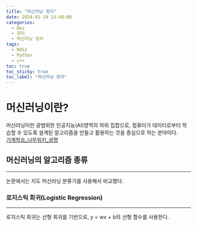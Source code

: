 ```yaml
---
title: "머신러닝 정리"
date: 2024-01-19 13:48:00
categories:
  - Dev
  - 정리
  - 머신러닝 정리
tags:
  - ROS2
  - Python
  - c++
toc: true
toc_sticky: true
toc_label: "머신러닝 정리"
---
```


# 머신러닝이란?   
머신러닝이란 광범위한 인공지능(AI)영역의 하위 집합으로, 컴퓨터가 데이터로부터 학습할 수 있도록 설계된 알고리즘을 만들고 활용하는 것을 중심으로 하는 분야이다.   
[기계학습_나무위키_설명](https://namu.wiki/w/기계학습)   
     

## 머신러닝의 알고리즘 종류
---
논문에서는 지도 머신러닝 분류기를 사용해서 비교했다.   

### 로지스틱 회귀(Logistic Regression)
---
로지스틱 회귀는 선형 회귀를 기반으로, y = wx + b의 선형 함수를 사용한다.   



